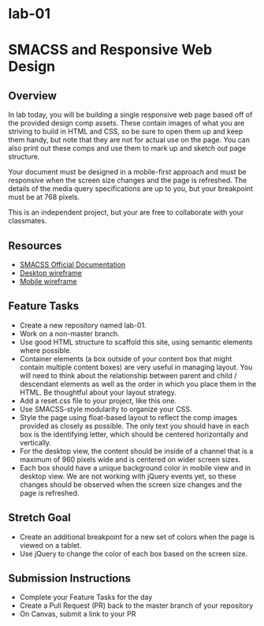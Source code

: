 # lab-01

# SMACSS and Responsive Web Design

## Overview
In lab today, you will be building a single responsive web page based off of the provided design comp assets. These contain images of what you are striving to build in HTML and CSS, so be sure to open them up and keep them handy, but note that they are not for actual use on the page. You can also print out these comps and use them to mark up and sketch out page structure.

Your document must be designed in a mobile-first approach and must be responsive when the screen size changes and the page is refreshed. The details of the media query specifications are up to you, but your breakpoint must be at 768 pixels.

This is an independent project, but your are free to collaborate with your classmates.

## Resources
* [SMACSS Official Documentation](http://smacss.com/)
* [Desktop wireframe](https://codefellows.github.io/code-301-guide/curriculum/class-01/lab/comps/desktop-view.png)
* [Mobile wireframe](https://codefellows.github.io/code-301-guide/curriculum/class-01/lab/comps/mobile-view.png)

## Feature Tasks
* Create a new repository named lab-01.
* Work on a non-master branch.
* Use good HTML structure to scaffold this site, using semantic elements where possible.
* Container elements (a box outside of your content box that might contain multiple content boxes) are very useful in managing layout. You will need to think about the relationship between parent and child / descendant elements as well as the order in which you place them in the HTML. Be thoughtful about your layout strategy.
* Add a reset.css file to your project, like this one.
* Use SMACSS-style modularity to organize your CSS.
* Style the page using float-based layout to reflect the comp images provided as closely as possible. The only text you should have in each box is the identifying letter, which should be centered horizontally and vertically.
* For the desktop view, the content should be inside of a channel that is a maximum of 960 pixels wide and is centered on wider screen sizes.
* Each box should have a unique background color in mobile view and in desktop view. We are not working with jQuery events yet, so these changes should be observed when the screen size changes and the page is refreshed.

## Stretch Goal
* Create an additional breakpoint for a new set of colors when the page is viewed on a tablet.
* Use jQuery to change the color of each box based on the screen size.

## Submission Instructions
* Complete your Feature Tasks for the day
* Create a Pull Request (PR) back to the master branch of your repository
* On Canvas, submit a link to your PR